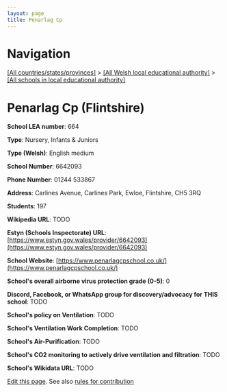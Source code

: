 ```yaml
---
layout: page
title: Penarlag Cp
---
```

# Navigation

[[All countries/states/provinces]](../../..) > [[All Welsh local educational authority]](../..) > [[All schools in local educational authority]](..)

# Penarlag Cp (Flintshire)

**School LEA number**: 664

**Type**: Nursery, Infants & Juniors

**Type (Welsh)**: English medium

**School Number**: 6642093

**Phone Number**: 01244 533867

**Address**: Carlines Avenue, Carlines Park, Ewloe, Flintshire, CH5 3RQ

**Students**: 197

**Wikipedia URL**: TODO

**Estyn (Schools Inspectorate) URL**: [https://www.estyn.gov.wales/provider/6642093](https://www.estyn.gov.wales/provider/6642093)

**School Website**: [https://www.penarlagcpschool.co.uk/](https://www.penarlagcpschool.co.uk/)

**School's overall airborne virus protection grade (0-5)**: 0

**Discord, Facebook, or WhatsApp group for discovery/advocacy for THIS school**: TODO

**School's policy on Ventilation**: TODO

**School's Ventilation Work Completion**: TODO

**School's Air-Purification**: TODO

**School's CO2 monitoring to actively drive ventilation and filtration**: TODO

**School's Wikidata URL**: TODO




[Edit this page](https://github.com/ventilate-schools/Wales/edit/prif/./Flintshire/Penarlag_Cp.md). See also [rules for contribution](../../../contribution-rules/)